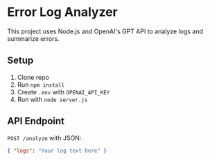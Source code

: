 # Error Log Analyzer

This project uses Node.js and OpenAI's GPT API to analyze logs and summarize errors.

## Setup

1. Clone repo
2. Run `npm install`
3. Create `.env` with `OPENAI_API_KEY`
4. Run with `node server.js`

## API Endpoint

`POST /analyze` with JSON:

```json
{ "logs": "Your log text here" }
```

